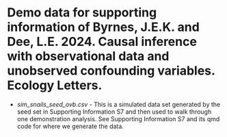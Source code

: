 # Demo data for supporting information of Byrnes, J.E.K. and Dee, L.E. 2024. Causal inference with observational data and unobserved confounding variables. Ecology Letters.

- *sim_snails_seed_ovb.csv* - This is a simulated data set generated by the seed set in Supporting Information S7 and then used to walk through one demonstration analysis. See Supporting Information S7 and its qmd code for where we generate the data.